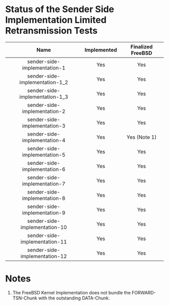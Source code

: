 # Status of the Sender Side Implementation Limited Retransmission Tests

| Name                                           | Implemented   | Finalized FreeBSD   |
| :--------------------------------------------: | :-----------: | :-----------------: |
| sender-side-implementation-1                   | Yes           | Yes                 |
| sender-side-implementation-1_2                 | Yes           | Yes                 |
| sender-side-implementation-1_3                 | Yes           | Yes                 |
| sender-side-implementation-2                   | Yes           | Yes                 |
| sender-side-implementation-3                   | Yes           | Yes                 |
| sender-side-implementation-4                   | Yes           | Yes (Note 1)        |
| sender-side-implementation-5                   | Yes           | Yes                 |
| sender-side-implementation-6                   | Yes           | Yes                 |
| sender-side-implementation-7                   | Yes           | Yes                 |
| sender-side-implementation-8                   | Yes           | Yes                 |
| sender-side-implementation-9                   | Yes           | Yes                 |
| sender-side-implementation-10                  | Yes           | Yes                 |
| sender-side-implementation-11                  | Yes           | Yes                 |
| sender-side-implementation-12                  | Yes           | Yes                 |

# Notes
1. The FreeBSD Kernel Implementation does not bundle the FORWARD-TSN-Chunk with the outstanding DATA-Chunk.

